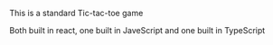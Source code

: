 This is a standard Tic-tac-toe game

Both built in react, one built in JaveScript and one built in TypeScript